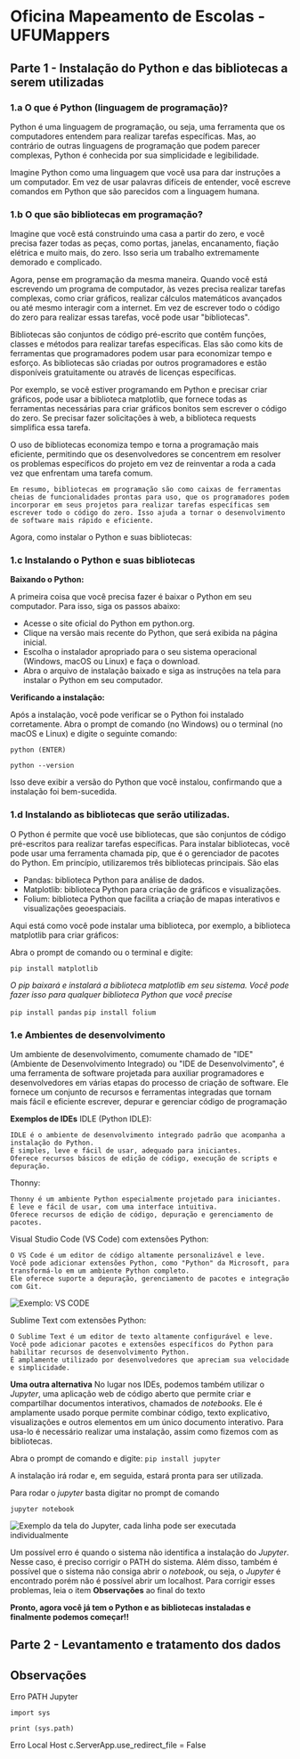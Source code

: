 # Oficina Mapeamento de Escolas - UFUMappers



## Parte 1 - Instalação do Python e das bibliotecas a serem utilizadas

### 1.a O que é Python (linguagem de programação)?

Python é uma linguagem de programação, ou seja, uma ferramenta que os computadores entendem para realizar tarefas específicas. Mas, ao contrário de outras linguagens de programação que podem parecer complexas, Python é conhecida por sua simplicidade e legibilidade.

Imagine Python como uma linguagem que você usa para dar instruções a um computador. Em vez de usar palavras difíceis de entender, você escreve comandos em Python que são parecidos com a linguagem humana.

### 1.b O que são bibliotecas em programação?

Imagine que você está construindo uma casa a partir do zero, e você precisa fazer todas as peças, como portas, janelas, encanamento, fiação elétrica e muito mais, do zero. Isso seria um trabalho extremamente demorado e complicado.

Agora, pense em programação da mesma maneira. Quando você está escrevendo um programa de computador, às vezes precisa realizar tarefas complexas, como criar gráficos, realizar cálculos matemáticos avançados ou até mesmo interagir com a internet. Em vez de escrever todo o código do zero para realizar essas tarefas, você pode usar "bibliotecas".

Bibliotecas são conjuntos de código pré-escrito que contêm funções, classes e métodos para realizar tarefas específicas. Elas são como kits de ferramentas que programadores podem usar para economizar tempo e esforço. As bibliotecas são criadas por outros programadores e estão disponíveis gratuitamente ou através de licenças específicas.

Por exemplo, se você estiver programando em Python e precisar criar gráficos, pode usar a biblioteca matplotlib, que fornece todas as ferramentas necessárias para criar gráficos bonitos sem escrever o código do zero. Se precisar fazer solicitações à web, a biblioteca requests simplifica essa tarefa.

O uso de bibliotecas economiza tempo e torna a programação mais eficiente, permitindo que os desenvolvedores se concentrem em resolver os problemas específicos do projeto em vez de reinventar a roda a cada vez que enfrentam uma tarefa comum.

```Em resumo, bibliotecas em programação são como caixas de ferramentas cheias de funcionalidades prontas para uso, que os programadores podem incorporar em seus projetos para realizar tarefas específicas sem escrever todo o código do zero. Isso ajuda a tornar o desenvolvimento de software mais rápido e eficiente.```

Agora, como instalar o Python e suas bibliotecas:

### 1.c Instalando o Python e suas bibliotecas

**Baixando o Python:**

A primeira coisa que você precisa fazer é baixar o Python em seu computador. Para isso, siga os passos abaixo:

- Acesse o site oficial do Python em python.org.
- Clique na versão mais recente do Python, que será exibida na página inicial.
- Escolha o instalador apropriado para o seu sistema operacional (Windows, macOS ou Linux) e faça o download.
- Abra o arquivo de instalação baixado e siga as instruções na tela para instalar o Python em seu computador.

**Verificando a instalação:** 

Após a instalação, você pode verificar se o Python foi instalado corretamente. Abra o prompt de comando (no Windows) ou o terminal (no macOS e Linux) e digite o seguinte comando:

    python (ENTER)

    python --version

Isso deve exibir a versão do Python que você instalou, confirmando que a instalação foi bem-sucedida.

### 1.d Instalando as bibliotecas que serão utilizadas.

O Python é permite que você use bibliotecas, que são conjuntos de código pré-escritos para realizar tarefas específicas. Para instalar bibliotecas, você pode usar uma ferramenta chamada pip, que é o gerenciador de pacotes do Python. 
Em princípio, utilizaremos três bibliotecas principais. São elas
* Pandas:  biblioteca Python para análise de dados.
* Matplotlib: biblioteca Python para criação de gráficos e visualizações.
* Folium: biblioteca Python que facilita a criação de mapas interativos e visualizações geoespaciais.
  
Aqui está como você pode instalar uma biblioteca, por exemplo, a biblioteca matplotlib para criar gráficos:

Abra o prompt de comando ou o terminal e digite:

```pip install matplotlib```

*O pip baixará e instalará a biblioteca matplotlib em seu sistema. Você pode fazer isso para qualquer biblioteca Python que você precise* 

```pip install pandas```
```pip install folium```

### 1.e Ambientes de desenvolvimento
Um ambiente de desenvolvimento, comumente chamado de "IDE" (Ambiente de Desenvolvimento Integrado) ou "IDE de Desenvolvimento", é uma ferramenta de software projetada para auxiliar programadores e desenvolvedores em várias etapas do processo de criação de software. Ele fornece um conjunto de recursos e ferramentas integradas que tornam mais fácil e eficiente escrever, depurar e gerenciar código de programação

**Exemplos de IDEs** 
IDLE (Python IDLE):

    IDLE é o ambiente de desenvolvimento integrado padrão que acompanha a instalação do Python.
    É simples, leve e fácil de usar, adequado para iniciantes.
    Oferece recursos básicos de edição de código, execução de scripts e depuração.

Thonny:

    Thonny é um ambiente Python especialmente projetado para iniciantes.
    É leve e fácil de usar, com uma interface intuitiva.
    Oferece recursos de edição de código, depuração e gerenciamento de pacotes.

Visual Studio Code (VS Code) com extensões Python:

    O VS Code é um editor de código altamente personalizável e leve.
    Você pode adicionar extensões Python, como "Python" da Microsoft, para transformá-lo em um ambiente Python completo.
    Ele oferece suporte a depuração, gerenciamento de pacotes e integração com Git.

![Exemplo: VS CODE](Imagens/VS_Code.png)


Sublime Text com extensões Python:

    O Sublime Text é um editor de texto altamente configurável e leve.
    Você pode adicionar pacotes e extensões específicos do Python para habilitar recursos de desenvolvimento Python.
    É amplamente utilizado por desenvolvedores que apreciam sua velocidade e simplicidade.


**Uma outra alternativa** 
No lugar nos IDEs, podemos também utilizar o  *Jupyter*, uma aplicação web de código aberto que permite criar e compartilhar documentos interativos, chamados de *notebooks*. Ele é amplamente usado porque permite combinar código, texto explicativo, visualizações e outros elementos em um único documento interativo.
Para usa-lo é necessário realizar uma instalação, assim como fizemos com as bibliotecas.

Abra o prompt de comando e digite:
```pip install jupyter```

A instalação irá rodar e, em seguida, estará pronta para ser utilizada.

Para rodar o *jupyter* basta digitar no prompt de comando

```jupyter notebook```

![Exemplo da tela do Jupyter, cada linha pode ser executada individualmente](Imagens/Jupyter.png)


Um possível erro é quando o sistema não identifica a instalação do *Jupyter*. Nesse caso, é preciso corrigir o PATH do sistema. Além disso, também é possível que o sistema não consiga abrir o *notebook*, ou seja, o *Jupyter* é encontrado porém não é possível abrir um localhost. Para corrigir esses problemas, leia o item **Observações** ao final do texto

**Pronto, agora você já tem o Python e as bibliotecas instaladas e finalmente podemos começar!!**


## Parte 2 - Levantamento e tratamento dos dados



## Observações

Erro PATH Jupyter

    import sys

    print (sys.path)


Erro Local Host
    c.ServerApp.use_redirect_file = False
